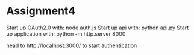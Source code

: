 # Assignment4

Start up OAuth2.0 with: node auth.js
Start up api with: python api.py
Start up application with: python -m http.server 8000

head to http://localhost:3000/ to start authentication